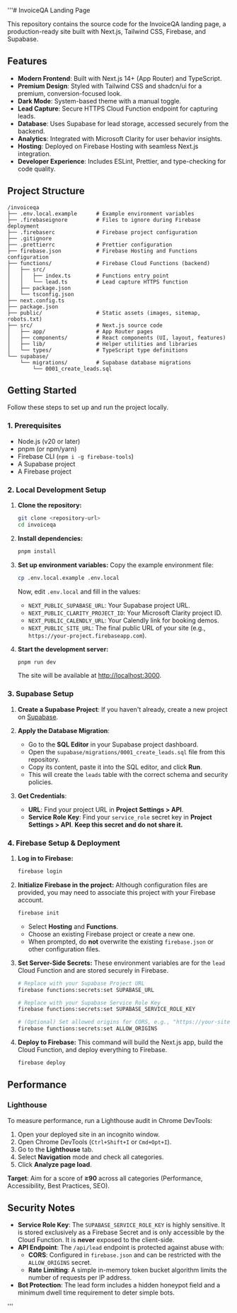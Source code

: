 '''# InvoiceQA Landing Page

This repository contains the source code for the InvoiceQA landing page, a production-ready site built with Next.js, Tailwind CSS, Firebase, and Supabase.

## Features

- **Modern Frontend**: Built with Next.js 14+ (App Router) and TypeScript.
- **Premium Design**: Styled with Tailwind CSS and shadcn/ui for a premium, conversion-focused look.
- **Dark Mode**: System-based theme with a manual toggle.
- **Lead Capture**: Secure HTTPS Cloud Function endpoint for capturing leads.
- **Database**: Uses Supabase for lead storage, accessed securely from the backend.
- **Analytics**: Integrated with Microsoft Clarity for user behavior insights.
- **Hosting**: Deployed on Firebase Hosting with seamless Next.js integration.
- **Developer Experience**: Includes ESLint, Prettier, and type-checking for code quality.

## Project Structure

```
/invoiceqa
├── .env.local.example      # Example environment variables
├── .firebaseignore         # Files to ignore during Firebase deployment
├── .firebaserc             # Firebase project configuration
├── .gitignore
├── .prettierrc             # Prettier configuration
├── firebase.json           # Firebase Hosting and Functions configuration
├── functions/              # Firebase Cloud Functions (backend)
│   ├── src/
│   │   ├── index.ts        # Functions entry point
│   │   └── lead.ts         # Lead capture HTTPS function
│   ├── package.json
│   └── tsconfig.json
├── next.config.ts
├── package.json
├── public/                 # Static assets (images, sitemap, robots.txt)
├── src/                    # Next.js source code
│   ├── app/                # App Router pages
│   ├── components/         # React components (UI, layout, features)
│   ├── lib/                # Helper utilities and libraries
│   └── types/              # TypeScript type definitions
└── supabase/
    └── migrations/         # Supabase database migrations
        └── 0001_create_leads.sql
```

## Getting Started

Follow these steps to set up and run the project locally.

### 1. Prerequisites

- Node.js (v20 or later)
- pnpm (or npm/yarn)
- Firebase CLI (`npm i -g firebase-tools`)
- A Supabase project
- A Firebase project

### 2. Local Development Setup

1.  **Clone the repository:**
    ```bash
    git clone <repository-url>
    cd invoiceqa
    ```

2.  **Install dependencies:**
    ```bash
    pnpm install
    ```

3.  **Set up environment variables:**
    Copy the example environment file:
    ```bash
    cp .env.local.example .env.local
    ```
    Now, edit `.env.local` and fill in the values:
    - `NEXT_PUBLIC_SUPABASE_URL`: Your Supabase project URL.
    - `NEXT_PUBLIC_CLARITY_PROJECT_ID`: Your Microsoft Clarity project ID.
    - `NEXT_PUBLIC_CALENDLY_URL`: Your Calendly link for booking demos.
    - `NEXT_PUBLIC_SITE_URL`: The final public URL of your site (e.g., `https://your-project.firebaseapp.com`).

4.  **Start the development server:**
    ```bash
    pnpm run dev
    ```
    The site will be available at [http://localhost:3000](http://localhost:3000).

### 3. Supabase Setup

1.  **Create a Supabase Project**: If you haven't already, create a new project on [Supabase](https://supabase.com/).

2.  **Apply the Database Migration**:
    - Go to the **SQL Editor** in your Supabase project dashboard.
    - Open the `supabase/migrations/0001_create_leads.sql` file from this repository.
    - Copy its content, paste it into the SQL editor, and click **Run**.
    - This will create the `leads` table with the correct schema and security policies.

3.  **Get Credentials**:
    - **URL**: Find your project URL in **Project Settings > API**.
    - **Service Role Key**: Find your `service_role` secret key in **Project Settings > API**. **Keep this secret and do not share it.**

### 4. Firebase Setup & Deployment

1.  **Log in to Firebase:**
    ```bash
    firebase login
    ```

2.  **Initialize Firebase in the project:**
    Although configuration files are provided, you may need to associate this project with your Firebase account.
    ```bash
    firebase init
    ```
    - Select **Hosting** and **Functions**.
    - Choose an existing Firebase project or create a new one.
    - When prompted, do **not** overwrite the existing `firebase.json` or other configuration files.

3.  **Set Server-Side Secrets:**
    These environment variables are for the `lead` Cloud Function and are stored securely in Firebase.
    ```bash
    # Replace with your Supabase Project URL
    firebase functions:secrets:set SUPABASE_URL

    # Replace with your Supabase Service Role Key
    firebase functions:secrets:set SUPABASE_SERVICE_ROLE_KEY

    # (Optional) Set allowed origins for CORS, e.g., "https://your-site.web.app"
    firebase functions:secrets:set ALLOW_ORIGINS
    ```

4.  **Deploy to Firebase:**
    This command will build the Next.js app, build the Cloud Function, and deploy everything to Firebase.
    ```bash
    firebase deploy
    ```

## Performance

### Lighthouse

To measure performance, run a Lighthouse audit in Chrome DevTools:

1.  Open your deployed site in an incognito window.
2.  Open Chrome DevTools (`Ctrl+Shift+I` or `Cmd+Opt+I`).
3.  Go to the **Lighthouse** tab.
4.  Select **Navigation** mode and check all categories.
5.  Click **Analyze page load**.

**Target**: Aim for a score of **≥90** across all categories (Performance, Accessibility, Best Practices, SEO).

## Security Notes

- **Service Role Key**: The `SUPABASE_SERVICE_ROLE_KEY` is highly sensitive. It is stored exclusively as a Firebase Secret and is only accessible by the Cloud Function. It is **never** exposed to the client-side.
- **API Endpoint**: The `/api/lead` endpoint is protected against abuse with:
    - **CORS**: Configured in `firebase.json` and can be restricted with the `ALLOW_ORIGINS` secret.
    - **Rate Limiting**: A simple in-memory token bucket algorithm limits the number of requests per IP address.
- **Bot Protection**: The lead form includes a hidden honeypot field and a minimum dwell time requirement to deter simple bots.

'''
